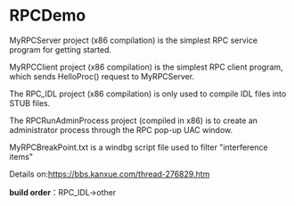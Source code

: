# RPCDemo
MyRPCServer project (x86 compilation) is the simplest RPC service program for getting started.

   MyRPCClient project (x86 compilation) is the simplest RPC client program, which sends HelloProc() request to MyRPCServer.
   
   The RPC_IDL project (x86 compilation) is only used to compile IDL files into STUB files.
   
   The RPCRunAdminProcess project (compiled in x86) is to create an administrator process through the RPC pop-up UAC window.
   
   MyRPCBreakPoint.txt is a windbg script file used to filter "interference items"
   
   Details on:https://bbs.kanxue.com/thread-276829.htm


**build order**：RPC_IDL->other
